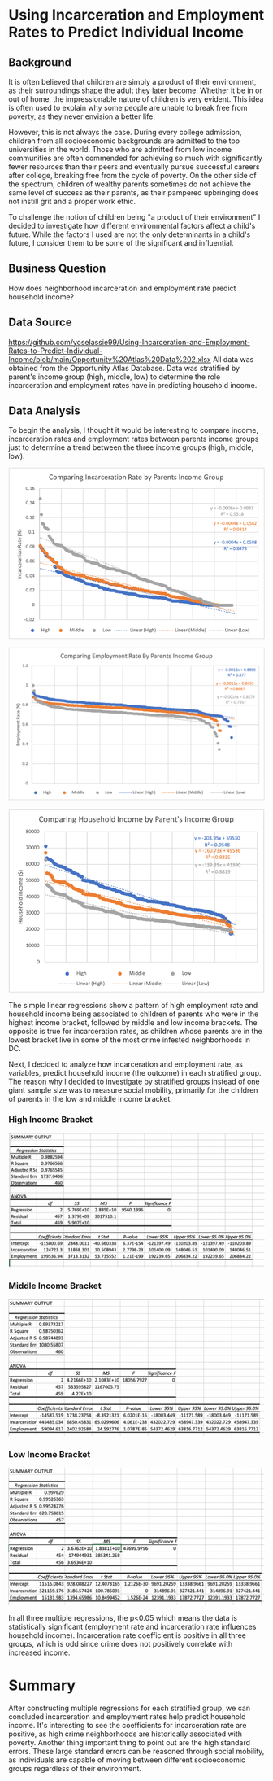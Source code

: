 # Using Incarceration and Employment Rates to Predict Individual Income

## Background
It is often believed that children are simply a product of their environment, as their surroundings shape the adult they later become. Whether it be in or out of home, the impressionable nature of children is very evident. This idea is often used to explain why some people are unable to break free from poverty, as they never envision a better life. 

However, this is not always the case. During every college admission, children from all socioeconomic backgrounds are admitted to the top universities in the world. Those who are admitted from low income communities are often commended for achieving so much with significantly fewer resources than their peers and eventually pursue successful careers after college, breaking free from the cycle of poverty. On the other side of the spectrum, children of wealthy parents sometimes do not achieve the same level of success as their parents, as their pampered upbringing does not instill grit and a proper work ethic.

To challenge the notion of children being "a product of their environment" I decided to investigate how different environmental factors affect a child's future. While the factors I used are not the only determinants in a child's future, I consider them to be some of the significant and influential.  


## Business Question
How does neighborhood incarceration and employment rate predict household income?

## Data Source
https://github.com/yoselassie99/Using-Incarceration-and-Employment-Rates-to-Predict-Individual-Income/blob/main/Opportunity%20Atlas%20Data%202.xlsx
All data was obtained from the Opportunity Atlas Database. Data was stratified by parent's income group (high, middle, low) to determine the role incarceration and employment rates have in predicting household income.


## Data Analysis
To begin the analysis, I thought it would be interesting to compare income, incarceration rates and employment rates between parents income groups just to determine a trend between the three income groups (high, middle, low).

![alt text](https://github.com/yoselassie99/Using-Incarceration-and-Employment-Rates-to-Predict-Individual-Income/blob/main/IncarcerationLinearRegression.png)

![alt text](https://github.com/yoselassie99/Using-Incarceration-and-Employment-Rates-to-Predict-Individual-Income/blob/main/EmploymentLinearRegression.png)

![alt text](https://github.com/yoselassie99/Using-Incarceration-and-Employment-Rates-to-Predict-Individual-Income/blob/main/HouseholdLinearRegression.png)

The simple linear regressions show a pattern of high employment rate and household income being associated to children of parents who were in the highest income bracket, followed by middle and low income brackets. The opposite is true for incarceration rates, as children whose parents are in the lowest bracket live in some of the most crime infested neighborhoods in DC.

Next, I decided to analyze how incarceration and employment rate, as variables, predict household income (the outcome) in each stratified group. The reason why I decided to investigate by stratified groups instead of one giant sample size was to measure social mobility, primarily for the children of parents in the low and middle income bracket. 

### High Income Bracket
![alt text](https://github.com/yoselassie99/Using-Incarceration-and-Employment-Rates-to-Predict-Individual-Income/blob/main/RegressionHighBracket.png)

### Middle Income Bracket
![alt text](https://github.com/yoselassie99/Using-Incarceration-and-Employment-Rates-to-Predict-Individual-Income/blob/main/RegressionMiddleBracket.png)

### Low Income Bracket
![alt text](https://github.com/yoselassie99/Using-Incarceration-and-Employment-Rates-to-Predict-Individual-Income/blob/main/RegressionLowBracket.png)

In all three multiple regressions, the p<0.05 which means the data is statistically significant (employment rate and incarceration rate influences household income). Incarceration rate coefficient is positive in all three groups, which is odd since crime does not positively correlate with increased income. 


# Summary
After constructing multiple regressions for each stratified group, we can concluded incarceration and employment rates help predict household income. It's interesting to see the coefficients for incarceration rate are positive, as high crime neighborhoods are historically associated with poverty. Another thing important thing to point out are the high standard errors. These large standard errors can be reasoned through social mobility, as individuals are capable of moving between different socioeconomic groups regardless of their environment. 
